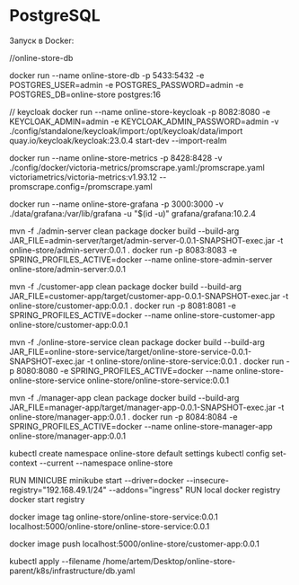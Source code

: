 # PostgreSQL

Запуск в Docker:

//online-store-db

docker run --name online-store-db -p 5433:5432 -e POSTGRES_USER=admin -e POSTGRES_PASSWORD=admin -e POSTGRES_DB=online-store postgres:16

// keycloak 
docker run --name online-store-keycloak -p 8082:8080 -e KEYCLOAK_ADMIN=admin -e KEYCLOAK_ADMIN_PASSWORD=admin -v ./config/standalone/keycloak/import:/opt/keycloak/data/import quay.io/keycloak/keycloak:23.0.4 start-dev --import-realm

docker run --name online-store-metrics -p 8428:8428 -v ./config/docker/victoria-metrics/promscrape.yaml:/promscrape.yaml victoriametrics/victoria-metrics:v1.93.12 --promscrape.config=/promscrape.yaml

docker run --name online-store-grafana -p 3000:3000 -v ./data/grafana:/var/lib/grafana -u "$(id -u)" grafana/grafana:10.2.4

mvn -f ./admin-server clean package
docker build --build-arg JAR_FILE=admin-server/target/admin-server-0.0.1-SNAPSHOT-exec.jar -t online-store/admin-server:0.0.1 .
docker run -p 8083:8083 -e SPRING_PROFILES_ACTIVE=docker --name online-store-admin-server online-store/admin-server:0.0.1

mvn -f ./customer-app clean package
docker build --build-arg JAR_FILE=customer-app/target/customer-app-0.0.1-SNAPSHOT-exec.jar -t online-store/customer-app:0.0.1 .
docker run -p 8081:8081 -e SPRING_PROFILES_ACTIVE=docker --name online-store-customer-app online-store/customer-app:0.0.1

mvn -f ./online-store-service clean package
docker build --build-arg JAR_FILE=online-store-service/target/online-store-service-0.0.1-SNAPSHOT-exec.jar -t online-store/online-store-service:0.0.1 .
docker run -p 8080:8080 -e SPRING_PROFILES_ACTIVE=docker --name online-store-online-store-service online-store/online-store-service:0.0.1

mvn -f ./manager-app clean package
docker build --build-arg JAR_FILE=manager-app/target/manager-app-0.0.1-SNAPSHOT-exec.jar -t online-store/manager-app:0.0.1 .
docker run -p 8084:8084 -e SPRING_PROFILES_ACTIVE=docker --name online-store-manager-app online-store/manager-app:0.0.1

kubectl create namespace online-store
default settings 
kubectl config set-context --current --namespace online-store

RUN MINICUBE
minikube start --driver=docker --insecure-registry="192.168.49.1/24" --addons="ingress"
RUN local docker registry
docker start registry

docker image tag online-store/online-store-service:0.0.1 localhost:5000/online-store/online-store-service:0.0.1

docker image push localhost:5000/online-store/customer-app:0.0.1

kubectl apply --filename /home/artem/Desktop/online-store-parent/k8s/infrastructure/db.yaml

